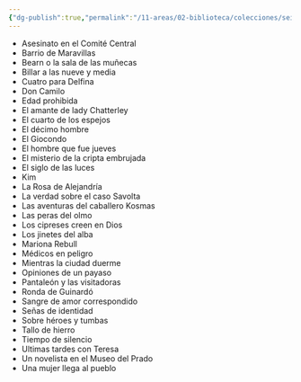 ```yaml
---
{"dg-publish":true,"permalink":"/11-areas/02-biblioteca/colecciones/seix-barral-planeta-antologia-literaria/","noteIcon":""}
---
```


- Asesinato en el Comité Central
- Barrio de Maravillas
- Bearn o la sala de las muñecas
- Billar a las nueve y media
- Cuatro para Delfina
- Don Camilo
- Edad prohibida
- El amante de lady Chatterley
- El cuarto de los espejos
- El décimo hombre
- El Giocondo
- El hombre que fue jueves
- El misterio de la cripta embrujada
- El siglo de las luces
- Kim
- La Rosa de Alejandría
- La verdad sobre el caso Savolta
- Las aventuras del caballero Kosmas
- Las peras del olmo
- Los cipreses creen en Dios
- Los jinetes del alba
- Mariona Rebull
- Médicos en peligro
- Mientras la ciudad duerme
- Opiniones de un payaso
- Pantaleón y las visitadoras
- Ronda de Guinardó
- Sangre de amor correspondido
- Señas de identidad
- Sobre héroes y tumbas
- Tallo de hierro
- Tiempo de silencio
- Ultimas tardes con Teresa
- Un novelista en el Museo del Prado
- Una mujer llega al pueblo
